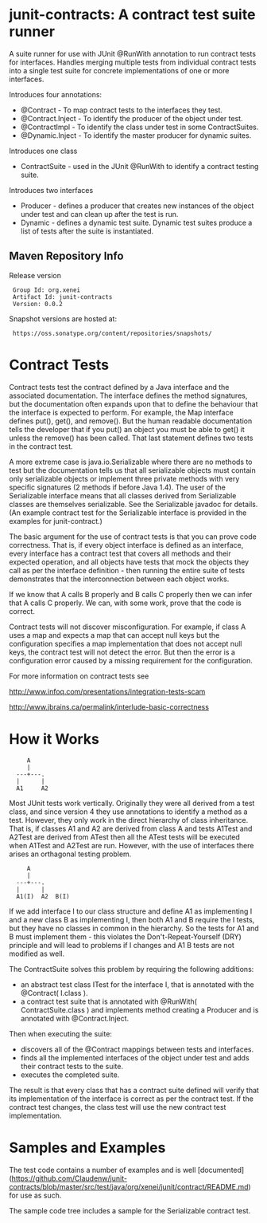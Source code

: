 junit-contracts: A contract test suite runner 
=============================================

A suite runner for use with JUnit @RunWith annotation to run contract tests for interfaces.  Handles merging multiple tests from individual
contract tests into a single test suite for concrete implementations of one or more interfaces.

Introduces four annotations:

* @Contract - To map contract tests to the interfaces they test. 
* @Contract.Inject - To identify the producer of the object under test. 
* @ContractImpl - To identify the class under test in some ContractSuites. 
* @Dynamic.Inject - To identify the master producer for dynamic suites.

Introduces one class

* ContractSuite - used in the JUnit @RunWith to identify a contract testing suite.

Introduces two interfaces

* Producer - defines a producer that creates new instances of the object under test and can clean up after the test is run. 
* Dynamic - defines a dynamic test suite.  Dynamic test suites produce a list of tests after the suite is instantiated.

Maven Repository Info 
---------------------

Release version

     Group Id: org.xenei 
     Artifact Id: junit-contracts 
     Version: 0.0.2

Snapshot versions are hosted at:

     https://oss.sonatype.org/content/repositories/snapshots/

Contract Tests 
==============

Contract tests test the contract defined by a Java interface and the associated documentation.  The interface defines the method signatures,
but the documentation often expands upon that to define the behaviour that the interface is expected to perform. For example, the Map
interface defines put(), get(), and remove().  But the human readable documentation tells the developer that if you put() an object you must
be able to get() it unless the remove() has been called.  That last statement defines two tests in the contract test.

A more extreme case is java.io.Serializable where there are no methods to test but the documentation tells us that all serializable objects
must contain only serializable objects or implement three private methods with very specific signatures (2 methods if before Java 1.4).  The
user of the Serializable interface means that all classes derived from Serializable classes are themselves serializable.  See the
Serializable javadoc for details.  (An example contract test for the Serializable interface is provided in the examples for junit-contract.)

The basic argument for the use of contract tests is that you can prove code correctness.  That is, if every object interface is defined as
an interface, every interface has a contract test that covers all methods and their expected operation, and all objects have tests that mock
the objects they call as per the interface definition - then running the entire suite of tests demonstrates that the interconnection between
each object works.

If we know that A calls B properly and B calls C properly then we can infer that A calls C properly.  We can, with some work, prove that the
code is correct.

Contract tests will not discover misconfiguration.  For example, if class A uses a map and expects a map that can accept null keys but the
configuration specifies a map implementation that does not accept null keys, the contract test will not detect the error.  But then the
error is a configuration error caused by a missing requirement for the configuration.


For more information on contract tests see

http://www.infoq.com/presentations/integration-tests-scam

http://www.jbrains.ca/permalink/interlude-basic-correctness

How it Works 
============

         A
         |
      ---+---.  
      |      |
      A1     A2

Most JUnit tests work vertically.  Originally they were all derived from a test class, and since version 4 they use annotations to identify
a method as a test.  However, they only work in the direct hierarchy of class inheritance. That is, if classes A1 and A2 are derived from
class A and tests A1Test and A2Test are derived from ATest then all the ATest tests will be executed when A1Test and A2Test are run. 
However, with the use of interfaces there arises an orthagonal testing problem.

         A
         |
      ---+---.  
      |      |
      A1(I)  A2  B(I)

If we add interface I to our class structure and define A1 as implementing I and a new class B as implementing I, then both A1 and B require
the I tests, but they have no classes in common in the hierarchy.  So the tests for A1 and B must implement them - this violates the
Don't-Repeat-Yourself (DRY) principle and will lead to problems if I changes and A1 B tests are not modified as well.

The ContractSuite solves this problem by requiring the following additions:

* an abstract test class ITest for the interface I, that is annotated with the @Contract( I.class ). 
* a contract test suite that is annotated with @RunWith( ContractSuite.class ) and implements method creating a Producer and is 
annotated with @Contract.Inject.

Then when executing the suite: 
* discovers all of the @Contract mappings between tests and interfaces. 
* finds all the implemented interfaces of the object under test and adds their contract tests to the suite. 
* executes the completed suite.

The result is that every class that has a contract suite defined will verify that its implementation of the interface is correct as per the
contract test.  If the contract test changes, the class test will use the new contract test implementation.

Samples and Examples
====================

The test code contains a number of examples and is well [documented]
(https://github.com/Claudenw/junit-contracts/blob/master/src/test/java/org/xenei/junit/contract/README.md) for use as such.

The sample code tree includes a sample for the Serializable contract test.
